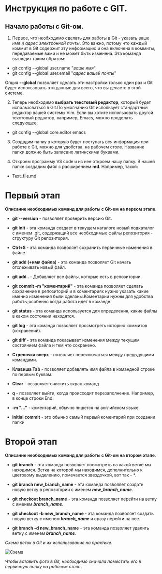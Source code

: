 # Инструкция по работе с **GIT**.

## Начало работы с Git-ом. 

1. Первое, что необходимо сделать для работы в Git - указать ваше *имя и адрес электронной почты*. Это важно, потому что каждый коммит в Git содержит эту информацию и она включена в коммиты, передаваемые вами и не может быть изменена. Эта команда выглядит таким образом:

* git config --global user.name "*ваше имя*"
* git config --global user.email "*адрес вашей почты*"

Опция **--global** позволяет сделать эти настройки только один раз и Git будет использовать эти данные для всего, что вы делаете в этой системе.

2. Теперь необходимо **выбрать текстовый редактор**, который будет использоваться в Git.По умолчанию Git использует стандартный редактор вашей системы Vim. Если вы хотите использовать другой текстовый редактор, например, Emacs, можно проделать следующее:

* git config --global core.editor emacs

3. Создадим папку в которую будет поступать вся информация при работе с Git, можно для удобства, на рабочем столе. Название папки должно быть записано латинскими буквами.

4. Откроем программу VS code и из нее откроем нашу папку. В нашей папке создадим файл с расширением **md**. Например, такой:

* Text_file.md

# Первый этап

**Описание необходимых команд для работы с Git-ом на первом этапе**.

* **git --version** - позволяет проверить версию Git.

* **git init** - эта команда создает в текущем каталоге новый подкаталог с именем .git, содержащий все необходимые файлы репозитория - структуру Git репозитория.

* **Ctrl+S** - эта команда позволяет сохранить первичные изменения в файле.

* **git add (+имя файла)** - эта команда позволяет Git начать отслеживать новый файл.

* **git add .** - Добавляет все файлы, которые есть в репозитории. 

* **git commit -m "коментарий"** - эта команда позволяет сделать сохранение в репозиторий и в коментариях нужно указать какие именно изменения были сделаны.Коментарии нужны для удобства работы,особенно когда работа идет в команде.

* **git status** - эта команда используется для определения, какие файлы в каком состоянии находятся.

* **git log** - эта команда позволяет просмотреть историю коммитов (сохранений).

* **git diff** - эта команда показывает изменения между текущим состоянием файла и тем что сохранено.

* **Стрелочка вверх** - позволяет переключаться между предыдущими командами.

* **Клавиша Tab** - позволяет добавлять имя файла в командной строке по первым буквам.

* **Clear** - позволяет очистить экран команд

* **q** - позволяет выйти, когда происходит перезаполнение. Например, в конце строки End.

* **-m "..."** - коментарий, обычно пишется на английском языке.

* **Initial commit** - это обычно самый первый коментарий при создании папки

# Второй этап

**Описание необходимых команд для работы с Git-ом на втором этапе**.

* __git branch__ - эта команда позволяет посмотреть на какой ветке мы находимся. Ветка на которой мы находимся, дополнительно к цветовому выделению, помечается звездочкой, вот так - *.

* __git branch new_branch_name__ - эта команда позволяет создать новую ветку в репозитории с именем _**new_branch_name**_.

* __git checkout branch_name__ - эта команда позволяет перейти на ветку с именем *__branch_name__*.

* __git checkout -b new_branch_name__ - эта команда позволяет создать новую ветку с именем *__branch_name__* и сразу перейти на нее.

* __git branch -d new_branch_name__ - эта команда позволяет удалить ветку с именем *__branch_name__*.

*Схема веток в Git и их использование на практике*.

![Схема](scheme.jpg)

*Чтобы вставить фото в Git, необходимо сначала поместить его в первичную папку на рабочем столе*.
 